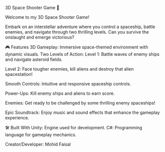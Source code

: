 3D Space Shooter Game 🚀

Welcome to my 3D Space Shooter Game!

Embark on an interstellar adventure where you control a spaceship, battle enemies, and navigate through two thrilling levels. Can you survive the onslaught and emerge victorious?

🎮 Features
3D Gameplay: Immersive space-themed environment with dynamic visuals.
Two Levels of Action:
Level 1: Battle waves of enemy ships and navigate asteroid fields.

Level 2: Face tougher enemies, kill aliens and destroy that alien spacestation!

Smooth Controls: Intuitive and responsive spaceship controls.

Power-Ups: Kill enemy ships and aliens to earn score.

Enemies: Get ready to be challenged by some thrilling enemy spaceships!

Epic Soundtrack: Enjoy music and sound effects that enhance the gameplay experience.

🛠️ Built With
Unity: Engine used for development.
C#: Programming language for gameplay mechanics.

Creator/Developer: Mohid Faisal 
